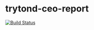 trytond-ceo-report
==================

[![Build Status](https://api.travis-ci.org/openlabs/trytond-ceo-report.svg?branch=develop)](https://travis-ci.org/openlabs/trytond-ceo-report)
